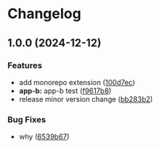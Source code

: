 # Changelog

## 1.0.0 (2024-12-12)


### Features

* add monorepo extension ([100d7ec](https://github.com/ndesilets/ci-test/commit/100d7ecb6637b400d68cf1cb0a163bf874197e83))
* **app-b:** app-b test ([f9617b8](https://github.com/ndesilets/ci-test/commit/f9617b880e2c6d09b7f94233051c735e5c8dda37))
* release minor version change ([bb283b2](https://github.com/ndesilets/ci-test/commit/bb283b25dfc7ee690c0ca3bc80a66b304a25b0e9))


### Bug Fixes

* why ([6539b67](https://github.com/ndesilets/ci-test/commit/6539b67a29fd1573881e2dc00a57ad40ddf9ae17))
